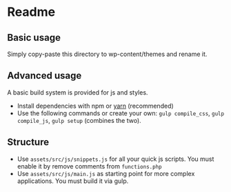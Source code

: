 # Readme

## Basic usage

Simply copy-paste this directory to wp-content/themes and rename it.

## Advanced usage

A basic build system is provided for js and styles.

- Install dependencies with npm or [yarn](https://yarnpkg.com/) (recommended)
- Use the following commands or create your own: `gulp compile_css`, `gulp compile_js`, `gulp setup` (combines the two).

## Structure

- Use `assets/src/js/snippets.js` for all your quick js scripts. You must enable it by remove comments from `functions.php`
- Use `assets/src/js/main.js` as starting point for more complex applications. You must build it via gulp.
